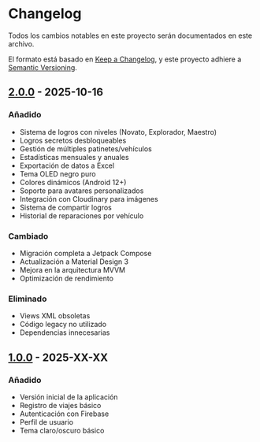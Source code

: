 # Changelog

Todos los cambios notables en este proyecto serán documentados en este archivo.

El formato está basado en [Keep a Changelog](https://keepachangelog.com/es-ES/1.0.0/),
y este proyecto adhiere a [Semantic Versioning](https://semver.org/lang/es/).

## [2.0.0] - 2025-10-16

### Añadido
- Sistema de logros con niveles (Novato, Explorador, Maestro)
- Logros secretos desbloqueables
- Gestión de múltiples patinetes/vehículos
- Estadísticas mensuales y anuales
- Exportación de datos a Excel
- Tema OLED negro puro
- Colores dinámicos (Android 12+)
- Soporte para avatares personalizados
- Integración con Cloudinary para imágenes
- Sistema de compartir logros
- Historial de reparaciones por vehículo

### Cambiado
- Migración completa a Jetpack Compose
- Actualización a Material Design 3
- Mejora en la arquitectura MVVM
- Optimización de rendimiento

### Eliminado
- Views XML obsoletas
- Código legacy no utilizado
- Dependencias innecesarias

## [1.0.0] - 2025-XX-XX

### Añadido
- Versión inicial de la aplicación
- Registro de viajes básico
- Autenticación con Firebase
- Perfil de usuario
- Tema claro/oscuro básico

[2.0.0]: https://github.com/tu-usuario/patinetatrack/releases/tag/v2.0.0
[1.0.0]: https://github.com/tu-usuario/patinetatrack/releases/tag/v1.0.0

